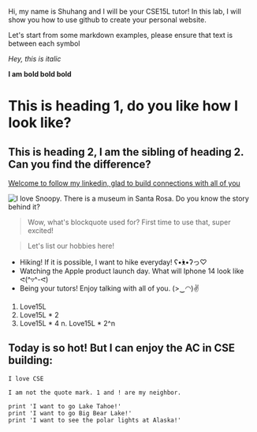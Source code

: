 Hi, my name is Shuhang and I will be your CSE15L tutor!
In this lab, I will show you how to use github to create your personal website.

Let's start from some markdown examples, please ensure that text is between each symbol

*Hey, this is italic*

**I am bold bold bold**

# This is heading 1, do you like how I look like?

## This is heading 2, I am the sibling of heading 2. Can you find the difference?

[Welcome to follow my linkedin, glad to build connections with all of you](https://www.linkedin.com/in/shuhang-xu-1805821a5/)

![I love Snoopy. There is a museum in Santa Rosa. Do you know the story behind it?](https://lh5.googleusercontent.com/3lWkYbLl4kuebSMTuLjW2VU_g_-DgDijp98rmEQgtc9s5rrqnQmkVTq0XSZlXugSbrSLz4FiDVUiPFHd_rmhHEkvVniV8kXyS-Pl2S28NHkJQ75Fywq66tGOVEJeNXQq4Q=w1280)

> Wow, what's blockquote used for?
> First time to use that, super excited!


> Let's list our hobbies here!
* Hiking! If it is possible, I want to hike everyday! ʕ•́ᴥ•̀ʔっ♡
* Watching the Apple product launch day. What will Iphone 14 look like ᕙ(^▿^-ᕙ)
* Being your tutors! Enjoy talking with all of you. (>‿◠)✌

1. Love15L
2. Love15L * 2
3. Love15L * 4
n. Love15L * 2^n

Today is so hot! But I can enjoy the AC in CSE building:
---

`I love CSE`

`I am not the quote mark. 1 and ! are my neighbor.`

```
print 'I want to go Lake Tahoe!'
print 'I want to go Big Bear Lake!'
print 'I want to see the polar lights at Alaska!'
```

